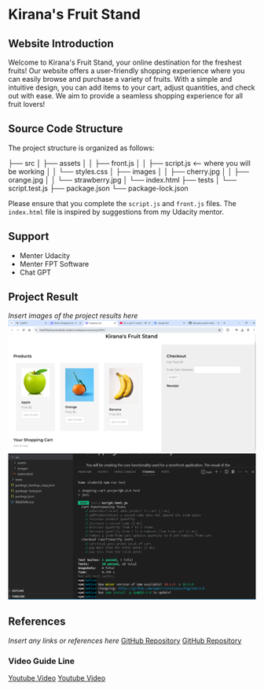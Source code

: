 # Kirana's Fruit Stand

## Website Introduction
Welcome to Kirana's Fruit Stand, your online destination for the freshest fruits! Our website offers a user-friendly shopping experience where you can easily browse and purchase a variety of fruits. With a simple and intuitive design, you can add items to your cart, adjust quantities, and check out with ease. We aim to provide a seamless shopping experience for all fruit lovers!

## Source Code Structure
The project structure is organized as follows:

├── src 
│ ├── assets 
│ │ ├── front.js 
│ │ ├── script.js <-- where you will be working 
│ │ └── styles.css 
│ ├── images 
│ │ ├── cherry.jpg 
│ │ ├── orange.jpg 
│ │ └── strawberry.jpg 
│ └── index.html 
├── tests 
│ └── script.test.js 
├── package.json 
└── package-lock.json


Please ensure that you complete the `script.js` and `front.js` files. The `index.html` file is inspired by suggestions from my Udacity mentor.

## Support
- Menter Udacity
- Menter FPT Software
- Chat GPT


## Project Result
*Insert images of the project results here*
![Result Screenshot UI](cd2073-intro-to-js-1-project-starter-main/starter/src/images/Result.png)  
![Result Screenshot run test](cd2073-intro-to-js-1-project-starter-main/starter/src/images/npm_runt_test.png)  

## References
*Insert any links or references here*
[GitHub Repository](https://github.com/lucianogasparotto/Building-a-Shopping-Cart.git)
[GitHub Repository](https://github.com/carl819/shoppingcart.git)

### Video Guide Line
[Youtube Video](https://www.youtube.com/watch?v=gXWohFYrI0M)
[Youtube Video](https://www.youtube.com/watch?v=e6NYBQ6NU74&t=266s)
